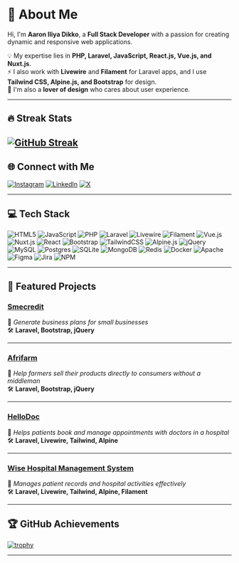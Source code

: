 # 👋 About Me
Hi, I'm **Aaron Iliya Dikko**, a **Full Stack Developer** with a passion for creating dynamic and responsive web applications.  

💡 My expertise lies in **PHP, Laravel, JavaScript, React.js, Vue.js, and Nuxt.js**.  
⚡ I also work with **Livewire** and **Filament** for Laravel apps, and I use **Tailwind CSS, Alpine.js, and Bootstrap** for design.  
🎨 I'm also a **lover of design** who cares about user experience.

---
## 🔥 Streak Stats  
[![GitHub Streak](https://streak-stats.demolab.com?user=Aarondio&theme=dark&hide_border=true)](https://git.io/streak-stats)
---

## 🌐 Connect with Me
[![Instagram](https://img.shields.io/badge/Instagram-%23E4405F.svg?logo=Instagram&logoColor=white)](https://instagram.com/aarondioo)
[![LinkedIn](https://img.shields.io/badge/LinkedIn-%230077B5.svg?logo=linkedin&logoColor=white)](https://linkedin.com/in/@aarondio)
[![X](https://img.shields.io/badge/X-black.svg?logo=X&logoColor=white)](https://x.com/aarondioo)

---

## 💻 Tech Stack
![HTML5](https://img.shields.io/badge/html5-%23E34F26.svg?style=flat&logo=html5&logoColor=white)
![JavaScript](https://img.shields.io/badge/javascript-%23323330.svg?style=flat&logo=javascript&logoColor=%23F7DF1E)
![PHP](https://img.shields.io/badge/php-%23777BB4.svg?style=flat&logo=php&logoColor=white)
![Laravel](https://img.shields.io/badge/laravel-%23FF2D20.svg?style=flat&logo=laravel&logoColor=white)
![Livewire](https://img.shields.io/badge/livewire-%23EF4444.svg?style=flat&logo=laravel&logoColor=white)
![Filament](https://img.shields.io/badge/filament-%23D946EF.svg?style=flat&logo=laravel&logoColor=white)
![Vue.js](https://img.shields.io/badge/vuejs-%2335495e.svg?style=flat&logo=vuedotjs&logoColor=%234FC08D)
![Nuxt.js](https://img.shields.io/badge/nuxtjs-00DC82.svg?style=flat&logo=nuxtdotjs&logoColor=white)
![React](https://img.shields.io/badge/react-%2320232a.svg?style=flat&logo=react&logoColor=%2361DAFB)
![Bootstrap](https://img.shields.io/badge/bootstrap-%238511FA.svg?style=flat&logo=bootstrap&logoColor=white)
![TailwindCSS](https://img.shields.io/badge/tailwindcss-%2338B2AC.svg?style=flat&logo=tailwind-css&logoColor=white)
![Alpine.js](https://img.shields.io/badge/alpinejs-%23000000.svg?style=flat&logo=alpinedotjs&logoColor=%238BC0D0)
![jQuery](https://img.shields.io/badge/jquery-%230769AD.svg?style=flat&logo=jquery&logoColor=white)
![MySQL](https://img.shields.io/badge/mysql-4479A1.svg?style=flat&logo=mysql&logoColor=white)
![Postgres](https://img.shields.io/badge/postgres-%23316192.svg?style=flat&logo=postgresql&logoColor=white)
![SQLite](https://img.shields.io/badge/sqlite-%2307405e.svg?style=flat&logo=sqlite&logoColor=white)
![MongoDB](https://img.shields.io/badge/MongoDB-%234ea94b.svg?style=flat&logo=mongodb&logoColor=white)
![Redis](https://img.shields.io/badge/redis-%23DD0031.svg?style=flat&logo=redis&logoColor=white)
![Docker](https://img.shields.io/badge/docker-%230db7ed.svg?style=flat&logo=docker&logoColor=white)
![Apache](https://img.shields.io/badge/apache-%23D42029.svg?style=flat&logo=apache&logoColor=white)
![Figma](https://img.shields.io/badge/figma-%23F24E1E.svg?style=flat&logo=figma&logoColor=white)
![Jira](https://img.shields.io/badge/jira-%230A0FFF.svg?style=flat&logo=jira&logoColor=white)
![NPM](https://img.shields.io/badge/NPM-%23CB3837.svg?style=flat&logo=npm&logoColor=white)

---

## 🚀 Featured Projects

### [Smecredit](https://github.com/Aarondio/smedanforme)
📌 *Generate business plans for small businesses*  
🛠 **Laravel, Bootstrap, jQuery**

---

### [Afrifarm](https://github.com/Aarondio/afrifarm)
📌 *Help farmers sell their products directly to consumers without a middleman*  
🛠 **Laravel, Bootstrap, jQuery**

---

### [HelloDoc](https://github.com/Aarondio/hellodoc)
📌 *Helps patients book and manage appointments with doctors in a hospital*  
🛠 **Laravel, Livewire, Tailwind, Alpine**

---

### [Wise Hospital Management System](https://github.com/Aarondio/hms)
📌 *Manages patient records and hospital activities effectively*  
🛠 **Laravel, Livewire, Tailwind, Alpine, Filament**

---

## 🏆 GitHub Achievements
[![trophy](https://github-profile-trophy.vercel.app/?username=Aarondio&theme=onedark&no-frame=true&row=1&column=5)](https://github.com/ryo-ma/github-profile-trophy)

---

